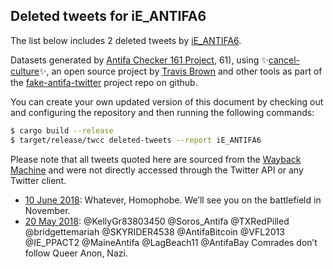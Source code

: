 ## Deleted tweets for iE_ANTIFA6

The list below includes 2 deleted tweets by
[iE_ANTIFA6](https://twitter.com/iE_ANTIFA6).



Datasets generated by [Antifa Checker 161 Project](https://twitter.com/antifacheck161), 61), using ✨[cancel-culture](https://github.com/travisbrown/cancel-culture)✨, an open source project by 
[Travis Brown](https://twitter.com/travisbrown) and other tools as part of the 
[fake-antifa-twitter](https://github.com/antifacheck161/fake-antifa-twitter) project repo on github.

You can create your own updated version of this document by checking out and configuring the
repository and then running the following commands:

```bash
$ cargo build --release
$ target/release/twcc deleted-tweets --report iE_ANTIFA6
```

Please note that all tweets quoted here are sourced from the
[Wayback Machine](https://web.archive.org) and were not directly accessed through the Twitter API or
any Twitter client.

* [10 June 2018](https://web.archive.org/web/20180610022902/https://twitter.com/IE_ANTIFA6/status/1005637936908386305): Whatever, Homophobe.  We’ll see you on the battlefield in November. <!--1005637936908386305-->
* [20 May 2018](https://web.archive.org/web/20180520231157/https://twitter.com/IE_ANTIFA6/status/998340581922238466): @KellyGr83803450 @Soros_Antifa @TXRedPilled @bridgettemariah @SKYRIDER4538 @AntifaBitcoin @VFL2013 @IE_PPACT2 @MaineAntifa @LagBeach11 @AntifaBay Comrades don’t follow Queer Anon, Nazi. <!--998340581922238466-->
